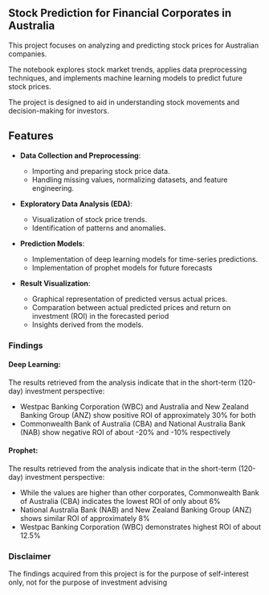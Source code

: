 ## Stock Prediction for Financial Corporates in Australia

This project focuses on analyzing and predicting stock prices for Australian companies. 

The notebook explores stock market trends, applies data preprocessing techniques, and implements machine learning models to predict future stock prices. 

The project is designed to aid in understanding stock movements and decision-making for investors.

## Features

- **Data Collection and Preprocessing**: 
  - Importing and preparing stock price data.
  - Handling missing values, normalizing datasets, and feature engineering.

- **Exploratory Data Analysis (EDA)**:
  - Visualization of stock price trends.
  - Identification of patterns and anomalies.

- **Prediction Models**:
  - Implementation of deep learning models for time-series predictions.
  - Implementation of prophet models for future forecasts

- **Result Visualization**:
  - Graphical representation of predicted versus actual prices.
  - Comparation between actual predicted prices and return on investment (ROI) in the forecasted period
  - Insights derived from the models.

### Findings

#### Deep Learning:
The results retrieved from the analysis indicate that in the short-term (120-day) investment perspective:
 - Westpac Banking Corporation (WBC) and Australia and New Zealand Banking Group (ANZ) show positive ROI of approximately 30% for both
 - Commonwealth Bank of Australia (CBA) and National Australia Bank (NAB) show negative ROI of about -20% and -10% respectively

#### Prophet:
The results retrieved from the analysis indicate that in the short-term (120-day) investment perspective:
 - While the values are higher than other corporates, Commonwealth Bank of Australia (CBA) indicates the lowest ROI of only about 6%
 - National Australia Bank (NAB) and New Zealand Banking Group (ANZ) shows similar ROI of approximately 8%
 - Westpac Banking Corporation (WBC) demonstrates highest ROI of about 12.5% 

### Disclaimer

The findings acquired from this project is for the purpose of self-interest only, not for the purpose of investment advising